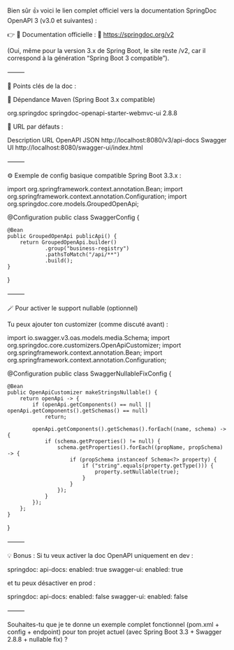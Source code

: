 Bien sûr 👍 voici le lien complet officiel vers la documentation SpringDoc OpenAPI 3 (v3.0 et suivantes) :

👉 📘 Documentation officielle :
🔗 https://springdoc.org/v2

(Oui, même pour la version 3.x de Spring Boot, le site reste /v2, car il correspond à la génération “Spring Boot 3 compatible”).

⸻

🔹 Points clés de la doc :

🧩 Dépendance Maven (Spring Boot 3.x compatible)

<dependency>
  <groupId>org.springdoc</groupId>
  <artifactId>springdoc-openapi-starter-webmvc-ui</artifactId>
  <version>2.8.8</version>
</dependency>

🧭 URL par défauts :

Description	URL
OpenAPI JSON	http://localhost:8080/v3/api-docs
Swagger UI	http://localhost:8080/swagger-ui/index.html


⸻

⚙️ Exemple de config basique compatible Spring Boot 3.3.x :

import org.springframework.context.annotation.Bean;
import org.springframework.context.annotation.Configuration;
import org.springdoc.core.models.GroupedOpenApi;

@Configuration
public class SwaggerConfig {

    @Bean
    public GroupedOpenApi publicApi() {
        return GroupedOpenApi.builder()
                .group("business-registry")
                .pathsToMatch("/api/**")
                .build();
    }
}


⸻

🪄 Pour activer le support nullable (optionnel)

Tu peux ajouter ton customizer (comme discuté avant) :

import io.swagger.v3.oas.models.media.Schema;
import org.springdoc.core.customizers.OpenApiCustomizer;
import org.springframework.context.annotation.Bean;
import org.springframework.context.annotation.Configuration;

@Configuration
public class SwaggerNullableFixConfig {

    @Bean
    public OpenApiCustomizer makeStringsNullable() {
        return openApi -> {
            if (openApi.getComponents() == null || openApi.getComponents().getSchemas() == null)
                return;

            openApi.getComponents().getSchemas().forEach((name, schema) -> {
                if (schema.getProperties() != null) {
                    schema.getProperties().forEach((propName, propSchema) -> {
                        if (propSchema instanceof Schema<?> property) {
                            if ("string".equals(property.getType())) {
                                property.setNullable(true);
                            }
                        }
                    });
                }
            });
        };
    }
}


⸻

💡 Bonus : Si tu veux activer la doc OpenAPI uniquement en dev :

springdoc:
  api-docs:
    enabled: true
  swagger-ui:
    enabled: true

et tu peux désactiver en prod :

springdoc:
  api-docs:
    enabled: false
  swagger-ui:
    enabled: false


⸻

Souhaites-tu que je te donne un exemple complet fonctionnel (pom.xml + config + endpoint) pour ton projet actuel (avec Spring Boot 3.3 + Swagger 2.8.8 + nullable fix) ?